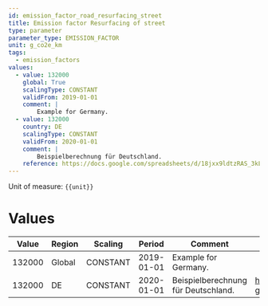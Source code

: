```yaml
---
id: emission_factor_road_resurfacing_street
title: Emission factor Resurfacing of street
type: parameter
parameter_type: EMISSION_FACTOR
unit: g_co2e_km
tags:
  - emission_factors
values:
  - value: 132000
    global: True
    scalingType: CONSTANT
    validFrom: 2019-01-01
    comment: |
        Example for Germany.
  - value: 132000
    country: DE
    scalingType: CONSTANT
    validFrom: 2020-01-01
    comment: |
        Beispielberechnung für Deutschland.
    reference: https://docs.google.com/spreadsheets/d/18jxx9ldtzRAS_3kLElHw4i08ZezHkrpsTGmeWVnsnEQ/edit?gid=1559945526#gid=1559945526
---
```



Unit of measure: `{{unit}}`


# Values


| Value | Region | Scaling | Period | Comment | Reference |
|-------|--------|---------|--------|---------|-----------|
| 132000 | Global | CONSTANT | 2019-01-01 | Example for Germany. |  |
| 132000 | DE | CONSTANT | 2020-01-01 | Beispielberechnung für Deutschland. | https://docs.google.com/spreadsheets/d/18jxx9ldtzRAS_3kLElHw4i08ZezHkrpsTGmeWVnsnEQ/edit?gid=1559945526#gid=1559945526 |


